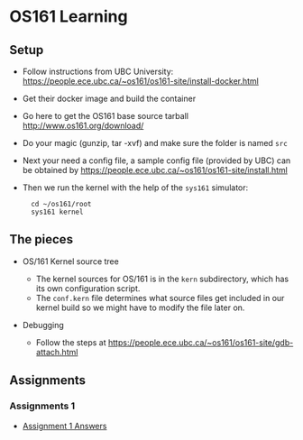 # OS161 Learning

## Setup

- Follow instructions from UBC University: <https://people.ece.ubc.ca/~os161/os161-site/install-docker.html>
- Get their docker image and build the container
- Go here to get the OS161 base source tarball <http://www.os161.org/download/>
- Do your magic (gunzip, tar -xvf) and make sure the folder is named `src`
- Next your need a config file, a sample config file (provided by UBC) can be obtained by <https://people.ece.ubc.ca/~os161/os161-site/install.html>
- Then we run the kernel with the help of the `sys161` simulator:

        cd ~/os161/root
        sys161 kernel

## The pieces

- OS/161 Kernel source tree
  - The kernel sources for OS/161 is in the `kern` subdirectory, which has its own configuration script.
  - The `conf.kern` file determines what source files get included in our kernel build so we might have to modify the file later on.

- Debugging
  - Follow the steps at <https://people.ece.ubc.ca/~os161/os161-site/gdb-attach.html>

## Assignments

### Assignments 1

- [Assignment 1 Answers](./Assignment0.md)
